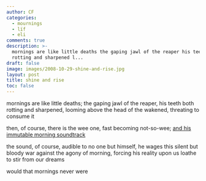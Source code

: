 ```yaml
---
author: CF
categories:
  - mournings
  - lïf
  - eli
comments: true
description: >-
  mornings are like little deaths the gaping jawl of the reaper his teeth both
  rotting and sharpened l...
draft: false
image: images/2008-10-29-shine-and-rise.jpg
layout: post
title: shine and rise
toc: false
---
```

    
mornings are like little deaths; the gaping jawl of the reaper, his teeth both rotting and sharpened, looming above the head of the wakened, threating to consume it    
    
then, of course, there is the wee one, fast becoming not-so-wee; [and his immutable morning soundtrack](http://www.last.fm/music/Raffi/_/Rise+and+Shine)    
    
the sound, of course, audible to no one but himself, he wages this silent but bloody war against the agony of morning, forcing his reality upon us loathe to stir from our dreams    
    
would that mornings never were    

